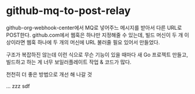 # github-mq-to-post-relay

github-org-webhook-center에서 MQ로 넣어주느 메시지를 받아서 다른 URL로 POST한다. github.com에서 웹훅은 하나만 지정해줄 수 있는데, 빌드 머신이 두 개 이상이라면 웹훅 하나에 두 개의 머신에 URL 불러줄 필요 있어서 만들었다.

구조가 복잡하진 않는데 이런 식으로 무슨 기능이 있을 때마다 새 Go 프로젝트 만들고, 빌드하고 하는 게 너무 보일러플레이트 작업 & 코드가 많다.

천천히 더 좋은 방법으로 개선 해 나갈 것

...
zzz
sdf
